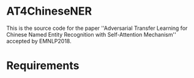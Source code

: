 # AT4ChineseNER
This is the source code for the paper ''Adversarial Transfer Learning for Chinese Named Entity Recognition with Self-Attention Mechanism'' accepted by EMNLP2018.
# Requirements

